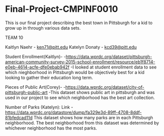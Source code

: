 # Final-Project-CMPINF0010
This is our final project describing the best town in Pittsburgh for a kid to grow up in through various data sets.

TEAM 10

Kaitlyn Naehr - ken71@pitt.edu
Katelyn Donaty - kcd39@pitt.edu


Student Enrollment(Kaitlyn)-
-https://data.wprdc.org/dataset/pittsburgh-american-community-survey-2015-school-enrollment/resource/eb1f8714-e0eb-4614-acfe-dfe0ebab942f
-I looked at student enrollment data to see which nieghborhood in Pittsburgh would be objectively best for a kid looking to gather their education long term.

Pieces of Public Art(Corey)-
-https://data.wprdc.org/dataset/city-of-pittsburgh-public-art
-This dataset shows public art in pittsburgh and was used in our project to see which neighborhood has the best art collection.

Number of Parks (Katelyn): Link - https://data.wprdc.org/datastore/dump/fa329e3d-89ff-4708-8ddf-81bfedcad11d 
This dataset shows how many parks are in each Pittsburgh neighborhood. The best neighborhood from this dataset was determined by whichever neighborhood has the most parks. 
